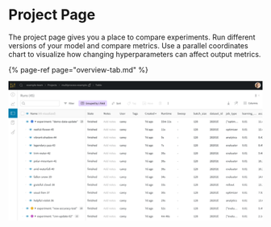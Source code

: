 # Project Page

The project page gives you a place to compare experiments. Run different versions of your model and compare metrics. Use a parallel coordinates chart to visualize how changing hyperparameters can affect output metrics.

{% page-ref page="overview-tab.md" %}

![](../../../.gitbook/assets/image%20%2820%29.png)



